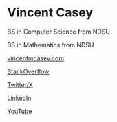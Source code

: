 # Vincent Casey

BS in Computer Science from NDSU

BS in Mathematics from NDSU

[vincentmcasey.com](https://vincentmcasey.com)

[StackOverflow](https://stackoverflow.com/users/13171500/vincent-casey)

[Twitter/X](https://twitter.com/vincentmcasey)

[LinkedIn](https://linkedin.com/in/vincent-casey)

[YouTube](https://www.youtube.com/channel/UC6JBNkjYqMAoBm6Zg7spYDg)

